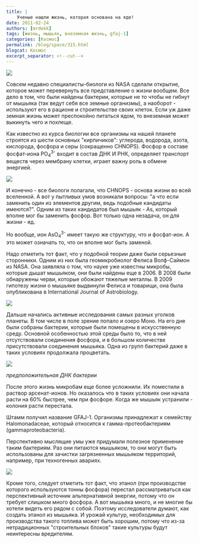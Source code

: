```yaml
---
title: |
    Ученые нашли жизнь, которая основана на яде!
date: 2011-02-24
authors: [mrdekk]
tags: [жизнь, мышьяк, внеземная жизнь, gfaj-1]
categories: [Космос]
permalink: /blog/space/315.html
blogcat: Космос
excerpt_separator: <!--cut-->
---
```



![](http://itw66.ru/uploads/images/00/00/01/2011/02/24/477131.jpg)


Совсем недавно специалисты-биологи из NASA сделали открытие, которое может перевернуть все представление о жизни вообщем. Все дело в том, что были найдены бактерии, которые не то чтобы не гибнут от мышьяка (так ведут себя все земные организмы), а наоборот - используют его в рационе и строительстве своих клеток. Если уж даже земная жизнь может преспокойно питаться ядом, то внеземная может выкинуть чего и похлеще. 


<!--cut-->


Как известно из курса биологии все организмы на нашей планете строятся из шести основных "кирпичиков": углерода, водорода, азота, кислорода, фосфора и серы (сокращенно CHNOPS). Фосфор в составе фосфат-иона PO<sub>4</sub><sup>3-</sup> входит в состав ДНК И РНК, определяет транспорт веществ через мембрану клетки, играет важну роль в обмене энергией.


![](http://itw66.ru/uploads/images/00/00/01/2011/02/24/4bedd4.jpg)


И конечно - все биологи полагали, что CHNOPS - основа жизни во всей вселенной. А вот у пытливых умов возникали вопросы: "а что если заменить один из элементов другим, ведь подобные кандидаты имеются?". Одним из таких кандидатов был мышьяк - As, который вполне мог бы заменить фосфор. Вот только одна незадача, он для жизни - яд.

Но вообще, ион AsO<sub>4</sub><sup>3-</sup> имеет такую же структуру, что и фосфат-ион. А это может означать то, что он вполне мог быть заменой.

Надо отметить тот факт, что у подобной теории даже были серьезные сторонники. Одним из них была геомикробиолог Фелиса Волф-Саймон из NASA. Она заявляла о том, что науке уже известны микробы, которые дышат мышьяком, они были найдены еще в 2006. В 2008 были обнаружены черви, которые обожают тяжелые металлы. В 2009 гипотезу жизни о мышьяке выдвинули Фелиса и товарищи, она была опубликована в International Journal of Astrobiology.


![](http://itw66.ru/uploads/images/00/00/01/2011/02/24/d85157.jpg)


Дальше начались активные исследования самых разных уголков планеты. В том числе в поле зрение попало и озеро Моно. На его дне были собраны бактерии, которые были помещены в искусственную среду. Основной особенностью этой среды было то, что в ней отсутствовали соединения фосфора, и в большом количестве присутствовали соединения мышьяка. Одна из групп бактерий даже в таких условиях продолжала процветать.


![](http://itw66.ru/uploads/images/00/00/01/2011/02/24/6f02f7.png)

_предположительная ДНК бактерии_

После этого жизнь микробам еще более усложнили. Их поместили в раствор арсенат-ионов. Но оказалось что в таких условиях они начала расти на 60% быстрее, чем при фосфоре. Когда же мышьяк устранили - колония расти перестала.

Штамм получил название GFAJ-1. Организмы принадлежат к семейству Halomonadaceae, который относится к гамма-протеобактериям (gammaproteobacteria).

Перспективно мыслящие умы уже придумали полезное применение таким бактериям. Раз они питаются мышьяком, то они могут быть использованы для зачистки загрязненных мышьяком территорий, например, при техногенных авариях. 


![](http://itw66.ru/uploads/images/00/00/01/2011/02/24/1e7230.jpg)


Кроме того, следует отметить тот факт, что этанол (при производстве которого используются тонны фосфора) перестал рассматриваться как перспективный источник альтернативной энергии, потому что он требует слишком много фосфора. А вот мышьяка много, и не многие бы хотели видеть его рядом с собой. Поэтому исследователи думают, как создать этанол из мышьяка. И урожай культур, необходимых для производства такого топлива может быть хорошим, потому что из-за нетрадиционных "строительных блоков" такие культуры будут неинтересны вредителям.
